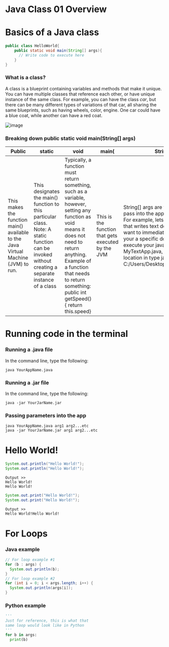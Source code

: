 # Java Class 01 Overview

# Basics of a Java class
```Java
public class HelloWorld{
    public static void main(String[] args){
      // Write code to execute here
    }
}
```
### What is a class?
A class is a blueprint containing variables and methods that make it unique. You can have multiple classes that reference each other, or have unique instance of the same class. For example, you can have the class *car*, but there can be many different types of variations of that car, all sharing the same blueprints, such as having wheels, color, engine. One car could have a blue coat, while another can have a red coat.

![image](https://user-images.githubusercontent.com/10886243/111084972-88aaad80-84eb-11eb-9e02-6db85966e297.png)


### Breaking down public static void main(String[] args)
| Public | static | void | main( | String[] args) |
| --- | --- | --- | --- | --- |
| This makes the function main() available to the Java Virtual Machine (JVM) to run. | This designates the main() function to this particular class. Note: A static function can be invoked without creating a separate instance of a class | Typically, a function must return something, such as a variable, however, setting any function as void means it does not need to return anything. Example of a function that needs to return something: public int getSpeed(){ return this.speed} | This is the function that gets executed by the JVM | String[] args are variables that you can pass into the app via a command line. For example, lets say you had a java file that writes text documents, and you want to immediately open the app with your a specific document in mind. To execute your java file type java MyTextApp.java, but to pass a text file location in type java MyTextApp.java C:/Users/Desktop/WritingHomework.txt.
# Running code in the terminal
### Running a .java file
In the command line, type the following:
```
java YourAppName.java
```
### Running a .jar file
In the command line, type the following:
```
java -jar YourJarName.jar
```
### Passing parameters into the app
```
java YourAppName.java arg1 arg2...etc
java -jar YourJarName.jar arg1 arg2...etc
```
# Hello World!
```Java
System.out.println("Hello World!");
System.out.println("Hello World!");
```
```
Output >>
Hello World!
Hello World!
```
```Java
System.out.print("Hello World!");
System.out.print("Hello World!");
```
```
Output >>
Hello World!Hello World!
```
# For Loops 
### Java example
```Java
// For loop example #1
for (b : args) {
  System.out.println(b);
}
// For loop example #2
for (int i = 0; i < args.length; i++) {
  System.out.println(args[i]);
}
```
### Python example
```Python
'''
Just for reference, this is what that
same loop would look like in Python
'''
for b in args:
  print(b)
```

